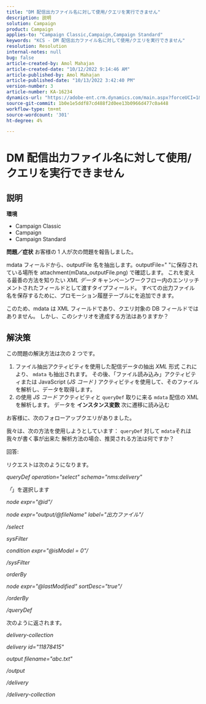 ```yaml
---
title: "DM 配信出力ファイル名に対して使用/クエリを実行できません"
description: 説明
solution: Campaign
product: Campaign
applies-to: "Campaign Classic,Campaign,Campaign Standard"
keywords: "KCS - DM 配信出力ファイル名に対して使用/クエリを実行できません"
resolution: Resolution
internal-notes: null
bug: false
article-created-by: Amol Mahajan
article-created-date: "10/12/2022 9:14:46 AM"
article-published-by: Amol Mahajan
article-published-date: "10/13/2022 3:42:40 PM"
version-number: 3
article-number: KA-16234
dynamics-url: "https://adobe-ent.crm.dynamics.com/main.aspx?forceUCI=1&pagetype=entityrecord&etn=knowledgearticle&id=9a86e74b-0e4a-ed11-bba1-000d3a31576b"
source-git-commit: 1b0e1e5ddf87cd488f2d0ee13b0966d477c0a448
workflow-type: tm+mt
source-wordcount: '301'
ht-degree: 4%

---
```


# DM 配信出力ファイル名に対して使用/クエリを実行できません

## 説明

<b>環境</b>
- Campaign Classic
- Campaign
- Campaign Standard

<b>問題／症状</b>
お客様の 1 人が次の問題を報告しました。

mdata フィールドから、outputFile 名を抽出します。outputFile=&quot; &quot;に保存されている場所を attachment(mData_outputFile.png) で確認します。 これを変える最善の方法を知りたい *XML データ* キャンペーンワークフロー内のエンリッチメントされたフィールドとして渡すタイプフィールド。 すべての出力ファイル名を保存するために、プロモーション履歴テーブルにを追加できます。

このため、mdata は XML フィールドであり、クエリ対象の DB フィールドではありません。 しかし、このシナリオを達成する方法はありますか？


## 解決策


この問題の解決方法は次の 2 つです。

1. ファイル抽出アクティビティを使用した配信データの抽出 *XML* 形式 これにより、 `mdata` も抽出されます。 その後、「ファイル読み込み」アクティビティまたは JavaScript (*JS コード )* アクティビティを使用して、そのファイルを解析し、データを取得します。
2. の使用 *JS コード* アクティビティと `queryDef` 取りに来る `mdata` 配信の XML を解析します。 データを <b>インスタンス変数</b> 次に遷移に読み込む


お客様に、次のフォローアップクエリがありました。

我々は、次の方法を使用しようとしています： `queryDef` 対して `mdata`それは我々が書く事が出来た 解析方法の場合、推奨される方法は何ですか？

回答:

リクエストは次のようになります。

*queryDef operation=&quot;select&quot; schema=&quot;nms:delivery&quot;*

*「*」を選択します

*node expr=&quot;@id&quot;/*

*node expr=&quot;output/@fileName&quot; label=&quot;出力ファイル&quot;/*

*/select*

*sysFilter*

*condition expr=&quot;@isModel = 0&quot;/*

*/sysFilter*

*orderBy*

*node expr=&quot;@lastModified&quot; sortDesc=&quot;true&quot;/*

*/orderBy*

*/queryDef*



次のように返されます。

*delivery-collection*

*delivery id=&quot;11878415&quot;*

*output filename=&quot;abc.txt&quot;*

*/output*

*/delivery*

*/delivery-collection*

